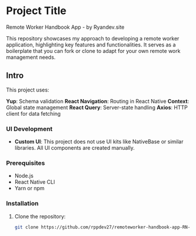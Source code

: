 # Project Title

Remote Worker Handbook App - by Ryandev.site

This repository showcases my approach to developing a remote worker application, highlighting key features and functionalities. It serves as a boilerplate that you can fork or clone to adapt for your own remote work management needs.

## Intro

This project uses:

**Yup**: Schema validation
**React Navigation**: Routing in React Native
**Context**: Global state management
**React Query**: Server-state handling
**Axios**: HTTP client for data fetching

### UI Development

- **Custom UI**: This project does not use UI kits like NativeBase or similar libraries. All UI components are created manually.


### Prerequisites

- Node.js
- React Native CLI
- Yarn or npm

### Installation

1. Clone the repository:
   ```bash
   git clone https://github.com/rppdev27/remoteworker-handbook-app-RN-expo
